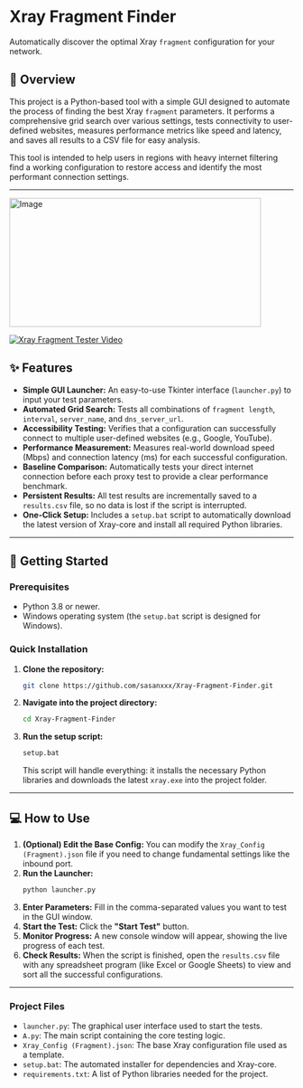 # Xray Fragment Finder

Automatically discover the optimal Xray `fragment` configuration for your network.

## 📝 Overview

This project is a Python-based tool with a simple GUI designed to automate the process of finding the best Xray `fragment` parameters. It performs a comprehensive grid search over various settings, tests connectivity to user-defined websites, measures performance metrics like speed and latency, and saves all results to a CSV file for easy analysis.

This tool is intended to help users in regions with heavy internet filtering find a working configuration to restore access and identify the most performant connection settings.

---

<img width="446" height="228" alt="Image" src="https://github.com/user-attachments/assets/2116801b-ef5d-4021-abc7-f670322f4e77" />

[![Xray Fragment Tester Video](https://img.youtube.com/vi/3/maxresdefault.jpg)](https://www.youtube.com/watch?v=2l3cXpYhNAU)

## ✨ Features

* **Simple GUI Launcher:** An easy-to-use Tkinter interface (`launcher.py`) to input your test parameters.
* **Automated Grid Search:** Tests all combinations of `fragment length`, `interval`, `server_name`, and `dns_server_url`.
* **Accessibility Testing:** Verifies that a configuration can successfully connect to multiple user-defined websites (e.g., Google, YouTube).
* **Performance Measurement:** Measures real-world download speed (Mbps) and connection latency (ms) for each successful configuration.
* **Baseline Comparison:** Automatically tests your direct internet connection before each proxy test to provide a clear performance benchmark.
* **Persistent Results:** All test results are incrementally saved to a `results.csv` file, so no data is lost if the script is interrupted.
* **One-Click Setup:** Includes a `setup.bat` script to automatically download the latest version of Xray-core and install all required Python libraries.

---

## 🚀 Getting Started

### Prerequisites

* Python 3.8 or newer.
* Windows operating system (the `setup.bat` script is designed for Windows).

### Quick Installation

1.  **Clone the repository:**
    ```bash
    git clone https://github.com/sasanxxx/Xray-Fragment-Finder.git
    ```

2.  **Navigate into the project directory:**
    ```bash
    cd Xray-Fragment-Finder
    ```

3.  **Run the setup script:**
    ```bash
    setup.bat
    ```
    This script will handle everything: it installs the necessary Python libraries and downloads the latest `xray.exe` into the project folder.

---

## 💻 How to Use

1.  **(Optional) Edit the Base Config:** You can modify the `Xray_Config (Fragment).json` file if you need to change fundamental settings like the inbound port.
2.  **Run the Launcher:**
    ```bash
    python launcher.py
    ```
3.  **Enter Parameters:** Fill in the comma-separated values you want to test in the GUI window.
4.  **Start the Test:** Click the **"Start Test"** button.
5.  **Monitor Progress:** A new console window will appear, showing the live progress of each test.
6.  **Check Results:** When the script is finished, open the `results.csv` file with any spreadsheet program (like Excel or Google Sheets) to view and sort all the successful configurations.

---

### Project Files

* `launcher.py`: The graphical user interface used to start the tests.
* `A.py`: The main script containing the core testing logic.
* `Xray_Config (Fragment).json`: The base Xray configuration file used as a template.
* `setup.bat`: The automated installer for dependencies and Xray-core.
* `requirements.txt`: A list of Python libraries needed for the project.
